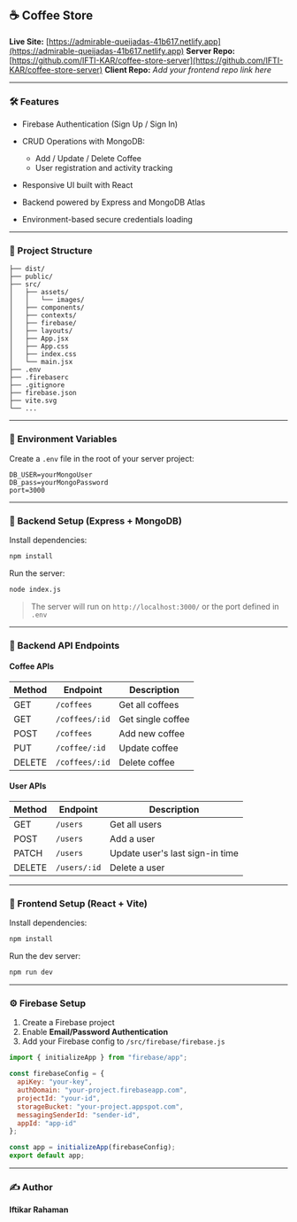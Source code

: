 ## ☕ Coffee Store

**Live Site:** [https://admirable-queijadas-41b617.netlify.app](https://admirable-queijadas-41b617.netlify.app)
**Server Repo:** [https://github.com/IFTI-KAR/coffee-store-server](https://github.com/IFTI-KAR/coffee-store-server)
**Client Repo:** *Add your frontend repo link here*

---

### 🛠️ Features

* Firebase Authentication (Sign Up / Sign In)
* CRUD Operations with MongoDB:

  * Add / Update / Delete Coffee
  * User registration and activity tracking
* Responsive UI built with React
* Backend powered by Express and MongoDB Atlas
* Environment-based secure credentials loading

---

### 🤩 Project Structure

```
├── dist/
├── public/
├── src/
│   ├── assets/
│   │   └── images/
│   ├── components/
│   ├── contexts/
│   ├── firebase/
│   ├── layouts/
│   ├── App.jsx
│   ├── App.css
│   ├── index.css
│   └── main.jsx
├── .env
├── .firebaserc
├── .gitignore
├── firebase.json
├── vite.svg
└── ...
```

---

### 🔐 Environment Variables

Create a `.env` file in the root of your server project:

```env
DB_USER=yourMongoUser
DB_pass=yourMongoPassword
port=3000
```

---

### 🚀 Backend Setup (Express + MongoDB)

Install dependencies:

```bash
npm install
```

Run the server:

```bash
node index.js
```

> The server will run on `http://localhost:3000/` or the port defined in `.env`

---

### 📡 Backend API Endpoints

#### Coffee APIs

| Method | Endpoint       | Description       |
| ------ | -------------- | ----------------- |
| GET    | `/coffees`     | Get all coffees   |
| GET    | `/coffees/:id` | Get single coffee |
| POST   | `/coffees`     | Add new coffee    |
| PUT    | `/coffee/:id`  | Update coffee     |
| DELETE | `/coffees/:id` | Delete coffee     |

#### User APIs

| Method | Endpoint     | Description                     |
| ------ | ------------ | ------------------------------- |
| GET    | `/users`     | Get all users                   |
| POST   | `/users`     | Add a user                      |
| PATCH  | `/users`     | Update user's last sign-in time |
| DELETE | `/users/:id` | Delete a user                   |

---

### 🔧 Frontend Setup (React + Vite)

Install dependencies:

```bash
npm install
```

Run the dev server:

```bash
npm run dev
```

---

### ⚙️ Firebase Setup

1. Create a Firebase project
2. Enable **Email/Password Authentication**
3. Add your Firebase config to `/src/firebase/firebase.js`

```js
import { initializeApp } from "firebase/app";

const firebaseConfig = {
  apiKey: "your-key",
  authDomain: "your-project.firebaseapp.com",
  projectId: "your-id",
  storageBucket: "your-project.appspot.com",
  messagingSenderId: "sender-id",
  appId: "app-id"
};

const app = initializeApp(firebaseConfig);
export default app;
```

---



### ✍️ Author

**Iftikar Rahaman**

